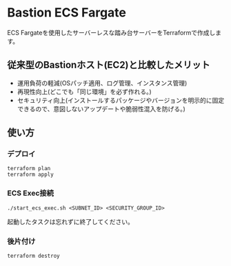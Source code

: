 # Bastion ECS Fargate
ECS Fargateを使用したサーバーレスな踏み台サーバーをTerraformで作成します。

## 従来型のBastionホスト(EC2)と比較したメリット
- 運用負荷の軽減(OSパッチ適用、ログ管理、インスタンス管理)
- 再現性向上(どこでも「同じ環境」を必ず作れる。)
- セキュリティ向上(インストールするパッケージやバージョンを明示的に固定できるので、意図しないアップデートや脆弱性混入を防げる。)

## 使い方

### デプロイ

```
terraform plan
terraform apply
```
### ECS Exec接続
```
./start_ecs_exec.sh <SUBNET_ID> <SECURITY_GROUP_ID>
```
起動したタスクは忘れずに終了してください。

### 後片付け

```
terraform destroy
```